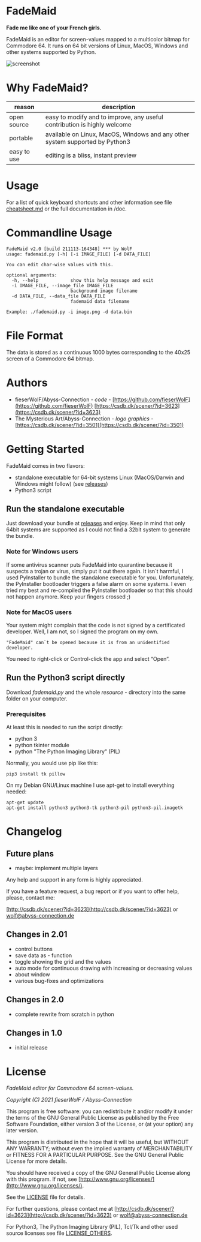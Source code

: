 # FadeMaid

**Fade me like one of your French girls.**

FadeMaid is an editor for screen-values mapped to a multicolor bitmap for Commodore 64.
It runs on 64 bit versions of Linux, MacOS, Windows and other systems supported by Python. 


![screenshot](./screenshot.png)

# Why FadeMaid?

reason | description
---|---
open source | easy to modify and to improve, any useful contribution is highly welcome
portable | available on Linux, MacOS, Windows and any other system supported by Python3
easy to use | editing is a bliss, instant preview


# Usage

For a list of quick keyboard shortcuts and other information see file [cheatsheet.md](cheatsheet.md) or the full documentation in /doc.


# Commandline Usage

    FadeMaid v2.0 [build 211113-164348] *** by WolF
    usage: fademaid.py [-h] [-i IMAGE_FILE] [-d DATA_FILE]

    You can edit char-wise values with this.

    optional arguments:
      -h, --help            show this help message and exit
      -i IMAGE_FILE, --image_file IMAGE_FILE
                            background image filename
      -d DATA_FILE, --data_file DATA_FILE
                            fademaid data filename

    Example: ./fademaid.py -i image.png -d data.bin



# File Format

The data is stored as a continuous 1000 bytes corresponding to the 40x25 screen of a Commodore 64 bitmap.



# Authors

* fieserWolF/Abyss-Connection - *code* - [https://github.com/fieserWolF](https://github.com/fieserWolF) [https://csdb.dk/scener/?id=3623](https://csdb.dk/scener/?id=3623)
* The Mysterious Art/Abyss-Connection - *logo graphics* - [https://csdb.dk/scener/?id=3501](https://csdb.dk/scener/?id=3501)

# Getting Started

FadeMaid comes in two flavors:

- standalone executable for 64-bit systems Linux (MacOS/Darwin and Windows might follow) (see [releases](https://github.com/fieserWolF/fademaid/releases))
- Python3 script

## Run the standalone executable

Just download your bundle at [releases](https://github.com/fieserWolF/fademaid/releases) and enjoy.
Keep in mind that only 64bit systems are supported as I could not find a 32bit system to generate the bundle.


### Note for Windows users

If some antivirus scanner puts FadeMaid into quarantine because it suspects a trojan or virus, simply put it out there again.
It isn`t harmful, I used PyInstaller to bundle the standalone executable for you.
Unfortunately, the PyInstaller bootloader triggers a false alarm on some systems.
I even tried my best and re-compiled the PyInstaller bootloader so that this should not happen anymore. Keep your fingers crossed ;)


### Note for MacOS users

Your system might complain that the code is not signed by a certificated developer. Well, I am not, so I signed the program on my own. 
```
"FadeMaid" can`t be opened because it is from an unidentified developer.
```
You need to right-click or Control-click the app and select “Open”.



## Run the Python3 script directly

Download _fademaid.py_ and the whole _resource_ - directory into the same folder on your computer.

### Prerequisites

At least this is needed to run the script directly:

- python 3
- python tkinter module
- python "The Python Imaging Library" (PIL)

Normally, you would use pip like this:
```
pip3 install tk pillow
```

On my Debian GNU/Linux machine I use apt-get to install everything needed:
```
apt-get update
apt-get install python3 python3-tk python3-pil python3-pil.imagetk
```


# Changelog

## Future plans


- maybe: implement multiple layers

Any help and support in any form is highly appreciated.

If you have a feature request, a bug report or if you want to offer help, please, contact me:

[http://csdb.dk/scener/?id=3623](http://csdb.dk/scener/?id=3623)
or
[wolf@abyss-connection.de](wolf@abyss-connection.de)


## Changes in 2.01

- control buttons
- save data as - function
- toggle showing the grid and the values
- auto mode for continuous drawing with increasing or decreasing values
- about window
- various bug-fixes and optimizations


## Changes in 2.0

- complete rewrite from scratch in python


## Changes in 1.0

- initial release


# License

_FadeMaid editor for Commodore 64 screen-values._

_Copyright (C) 2021 fieserWolF / Abyss-Connection_

This program is free software: you can redistribute it and/or modify it under the terms of the GNU General Public License as published by the Free Software Foundation, either version 3 of the License, or (at your option) any later version.

This program is distributed in the hope that it will be useful, but WITHOUT ANY WARRANTY;
without even the implied warranty of MERCHANTABILITY or FITNESS FOR A PARTICULAR PURPOSE.
See the GNU General Public License for more details.

You should have received a copy of the GNU General Public License along with this program.
If not, see [http://www.gnu.org/licenses/](http://www.gnu.org/licenses/).

See the [LICENSE](LICENSE) file for details.

For further questions, please contact me at
[http://csdb.dk/scener/?id=3623](http://csdb.dk/scener/?id=3623)
or
[wolf@abyss-connection.de](wolf@abyss-connection.de)

For Python3, The Python Imaging Library (PIL), Tcl/Tk and other used source licenses see file [LICENSE_OTHERS](LICENSE_OTHERS).


